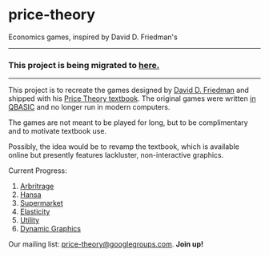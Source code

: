 # price-theory
Economics games, inspired by David D. Friedman's

---

### This project is being migrated to [here.](https://github.com/price-theory/applets)

---

This project is to recreate the games designed by [David D. Friedman](https://en.wikipedia.org/wiki/David_D._Friedman) and shipped with his [Price Theory textbook](http://www.daviddfriedman.com/Academic/Price_Theory/PThy_ToC.html). The original games were written [in QBASIC](http://www.daviddfriedman.com/Living_Paper/living_paper.htm) and no longer run in modern computers.

The games are not meant to be played for long, but to be complimentary and to motivate textbook use.

Possibly, the idea would be to revamp the textbook, which is available online but presently features lackluster, non-interactive graphics.

Current Progress:

1. [Arbritrage](https://github.com/rpmcruz/price-theory/wiki/Arbritrage)
2. [Hansa](https://github.com/rpmcruz/price-theory/wiki/Hansa)
3. [Supermarket](https://github.com/rpmcruz/price-theory/wiki/Supermarket)
4. [Elasticity](https://github.com/rpmcruz/price-theory/wiki/Elasticity)
5. [Utility](https://github.com/rpmcruz/price-theory/wiki/Utility)
6. [Dynamic Graphics](https://github.com/rpmcruz/price-theory/wiki/Dynamic%20Graphics)

Our mailing list: [price-theory@googlegroups.com](https://groups.google.com/d/forum/price-theory). **Join up!**
